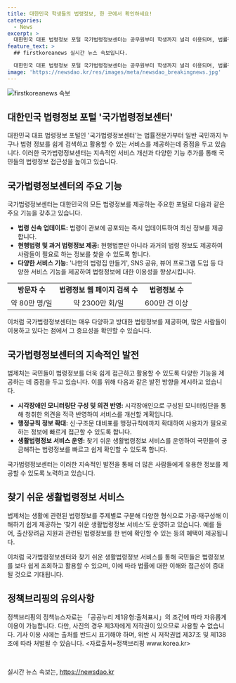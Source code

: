 ```yaml
---
title: 대한민국 학생들의 법령정보, 한 곳에서 확인하세요!
categories:
  - News
excerpt: >
  대한민국 대표 법령정보 포털 국가법령정보센터는 공무원부터 학생까지 널리 이용되며, 법률전문가들로부터 최고의 법령정보 검색 플랫폼으로 꼽힙니다. 600만 건 이상의 법령정보를 제공하며, 일상생활에서 필요한 법령정보를 쉽고 빠르게 검색하고 활용할 수 있도록 지속적인 서비스 개선을 이어가고 있습니다. 나만의 법령집 기능부터 SNS 공유, 시각장애인을 위한 서비스까지 다채로운 기능을 제공하며, 더 많은 생활조례정보 콘텐츠를 제작해 제공할 예정입니다.
feature_text: >
  ## firstkoreanews 실시간 뉴스 속보입니다.

  대한민국 대표 법령정보 포털 국가법령정보센터는 공무원부터 학생까지 널리 이용되며, 법률전문가들로부터 최고의 법령정보 검색 플랫폼으로 꼽힙니다. 600만 건 이상의 법령정보를 제공하며, 일상생활에서 필요한 법령정보를 쉽고 빠르게 검색하고 활용할 수 있도록 지속적인 서비스 개선을 이어가고 있습니다. 나만의 법령집 기능부터 SNS 공유, 시각장애인을 위한 서비스까지 다채로운 기능을 제공하며, 더 많은 생활조례정보 콘텐츠를 제작해 제공할 예정입니다.
image: 'https://newsdao.kr/res/images/meta/newsdao_breakingnews.jpg'
---
```


<p><img src="https://newsdao.kr/res/images/meta/newsdao_breakingnews.jpg" alt="firstkoreanews 속보" /></p>

<h2 data-ke-size="size26">대한민국 법령정보 포털 '국가법령정보센터'</h2>

<p data-ke-size="size16">대한민국 대표 법령정보 포털인 '국가법령정보센터'는 법률전문가부터 일반 국민까지 누구나 법령 정보를 쉽게 검색하고 활용할 수 있는 서비스를 제공하는데 중점을 두고 있습니다. 이러한 국가법령정보센터는 지속적인 서비스 개선과 다양한 기능 추가를 통해 국민들의 법령정보 접근성을 높이고 있습니다.</p>

<h2 data-ke-size="size24">국가법령정보센터의 주요 기능</h2>

<p data-ke-size="size16">국가법령정보센터는 대한민국의 모든 법령정보를 제공하는 주요한 포털로 다음과 같은 주요 기능을 갖추고 있습니다.</p>

<ul>
  <li><b>법령 신속 업데이트:</b> 법령이 관보에 공포되는 즉시 업데이트하여 최신 정보를 제공합니다.</li>
  <li><b>현행법령 및 과거 법령정보 제공:</b> 현행법뿐만 아니라 과거의 법령 정보도 제공하여 사람들이 필요로 하는 정보를 찾을 수 있도록 합니다.</li>
  <li><b>다양한 서비스 기능:</b> '나만의 법령집 만들기', SNS 공유, 뷰어 프로그램 도입 등 다양한 서비스 기능을 제공하여 법령정보에 대한 이용성을 향상시킵니다.</li>
</ul>

<table>
  <tr>
    <td style="text-align: center; height: 17px;"><b>방문자 수</b></td>
    <td style="text-align: center; height: 17px;"><b>법령정보 웹 페이지 검색 수</b></td>
    <td style="text-align: center; height: 17px;"><b>법령정보 수</b></td>
  </tr>
  <tr>
    <td style="text-align: center; height: 17px;">약 80만 명/일</td>
    <td style="text-align: center; height: 17px;">약 2300만 회/일</td>
    <td style="text-align: center; height: 17px;">600만 건 이상</td>
  </tr>
</table>

<p data-ke-size="size16">이처럼 국가법령정보센터는 매우 다양하고 방대한 법령정보를 제공하며, 많은 사람들이 이용하고 있다는 점에서 그 중요성을 확인할 수 있습니다.</p>

<h2 data-ke-size="size24">국가법령정보센터의 지속적인 발전</h2>

<p data-ke-size="size16">법제처는 국민들이 법령정보를 더욱 쉽게 접근하고 활용할 수 있도록 다양한 기능을 제공하는 데 중점을 두고 있습니다. 이를 위해 다음과 같은 발전 방향을 제시하고 있습니다.</p>

<ul>
  <li><b>시각장애인 모니터링단 구성 및 의견 반영:</b> 시각장애인으로 구성된 모니터링단을 통해 청취한 의견을 적극 반영하여 서비스를 개선할 계획입니다.</li>
  <li><b>행정규칙 정보 확대:</b> 신·구조문 대비표를 행정규칙에까지 확대하여 사용자가 필요로 하는 정보에 빠르게 접근할 수 있도록 합니다.</li>
  <li><b>생활법령정보 서비스 운영:</b> 찾기 쉬운 생활법령정보 서비스를 운영하여 국민들이 궁금해하는 법령정보를 빠르고 쉽게 확인할 수 있도록 합니다.</li>
</ul>

<p data-ke-size="size16">국가법령정보센터는 이러한 지속적인 발전을 통해 더 많은 사람들에게 유용한 정보를 제공할 수 있도록 노력하고 있습니다.</p>

<h2 data-ke-size="size24">찾기 쉬운 생활법령정보 서비스</h2>

<p data-ke-size="size16">법제처는 생활에 관련된 법령정보를 주제별로 구분해 다양한 형식으로 가공·재구성해 이해하기 쉽게 제공하는 ‘찾기 쉬운 생활법령정보 서비스’도 운영하고 있습니다. 예를 들어, 출산장려금 지원과 관련된 법령정보를 한 번에 확인할 수 있는 등의 혜택이 제공됩니다.</p>

<p data-ke-size="size16">이처럼 국가법령정보센터와 찾기 쉬운 생활법령정보 서비스를 통해 국민들은 법령정보를 보다 쉽게 조회하고 활용할 수 있으며, 이에 따라 법률에 대한 이해와 접근성이 증대될 것으로 기대됩니다.</p>

<h2 data-ke-size="size24">정책브리핑의 유의사항</h2>

<p data-ke-size="size16">정책브리핑의 정책뉴스자료는 「공공누리 제1유형:출처표시」의 조건에 따라 자유롭게 이용이 가능합니다. 다만, 사진의 경우 제3자에게 저작권이 있으므로 사용할 수 없습니다. 기사 이용 시에는 출처를 반드시 표기해야 하며, 위반 시 저작권법 제37조 및 제138조에 따라 처벌될 수 있습니다. <자료출처=정책브리핑 www.korea.kr></p>

<p data-ke-size="size16">&nbsp;</p>
실시간 뉴스 속보는, <a href="https://newsdao.kr" rel="dofollow">https://newsdao.kr</a>


